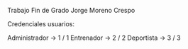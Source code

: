 Trabajo Fin de Grado Jorge Moreno Crespo


Credenciales usuarios: 

Administrador -> 1 / 1 
Entrenador -> 2 / 2
Deportista -> 3 / 3
